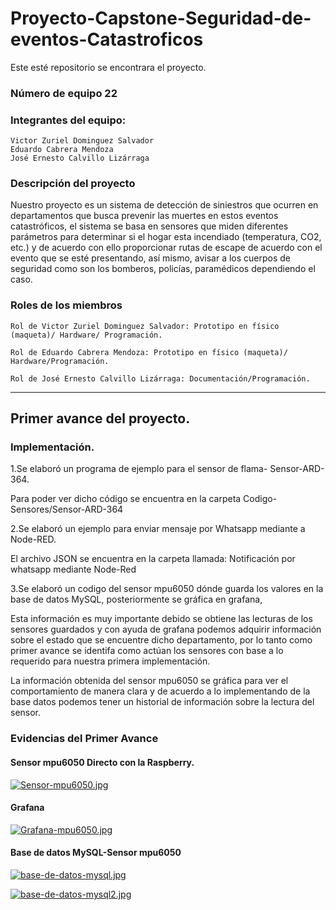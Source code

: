 # Proyecto-Capstone-Seguridad-de-eventos-Catastroficos
Este esté repositorio se encontrara el proyecto.



### Número de equipo	22


### Integrantes del equipo:


    Victor Zuriel Dominguez Salvador
    Eduardo Cabrera Mendoza
	José Ernesto Calvillo Lizárraga



### Descripción del proyecto	


Nuestro proyecto es un sistema de detección de siniestros que ocurren en departamentos que busca prevenir las muertes en estos eventos catastróficos, el sistema se basa en sensores que miden diferentes parámetros para determinar si el hogar esta incendiado (temperatura, CO2, etc.) y de acuerdo con ello proporcionar rutas de escape de acuerdo con el evento que se esté presentando, así mismo, avisar a los cuerpos de seguridad como son los bomberos, policías, paramédicos dependiendo el caso.    



### Roles de los miembros 


	

    Rol de Victor Zuriel Dominguez Salvador: Prototipo en físico (maqueta)/ Hardware/ Programación. 

    Rol de Eduardo Cabrera Mendoza: Prototipo en físico (maqueta)/ Hardware/Programación.

	Rol de José Ernesto Calvillo Lizárraga: Documentación/Programación.  


--------------------------------------------------------------------------------------------------------------------------------------


## Primer avance del proyecto.



### Implementación.



1.Se elaboró un programa de ejemplo para el sensor de flama- Sensor-ARD-364.



Para poder ver dicho código se encuentra en la carpeta Codigo-Sensores/Sensor-ARD-364


2.Se elaboró un ejemplo para enviar mensaje por Whatsapp mediante a Node-RED.



El archivo JSON se encuentra en la carpeta llamada: Notificación por whatsapp mediante Node-Red



3.Se elaboró un codigo del sensor mpu6050 dónde guarda los valores en la base de datos MySQL, posteriormente se gráfica en grafana, 


Esta información es muy importante debido se obtiene las lecturas de los sensores guardados y con ayuda de grafana podemos adquirir información sobre el estado que se encuentre dicho departamento, por lo tanto como primer avance se identifa como actúan los sensores con base a lo requerido para nuestra primera implementación.


La información obtenida del sensor mpu6050 se gráfica para ver el comportamiento de manera clara y de acuerdo a lo implementando de la base datos podemos tener un historial de información sobre la lectura del sensor.



### Evidencias del Primer Avance



#### Sensor mpu6050 Directo con la Raspberry.


[![Sensor-mpu6050.jpg](https://i.postimg.cc/3rf6kxbL/Sensor-mpu6050.jpg)](https://postimg.cc/c6YTj0WY)



#### Grafana


[![Grafana-mpu6050.jpg](https://i.postimg.cc/Pq6c1f5r/Grafana-mpu6050.jpg)](https://postimg.cc/QBT0337R)



#### Base de datos MySQL-Sensor mpu6050


[![base-de-datos-mysql.jpg](https://i.postimg.cc/902GMZH4/base-de-datos-mysql.jpg)](https://postimg.cc/vgP121BM)


[![base-de-datos-mysql2.jpg](https://i.postimg.cc/GmfGDZ1n/base-de-datos-mysql2.jpg)](https://postimg.cc/hX9XWZj2)




























